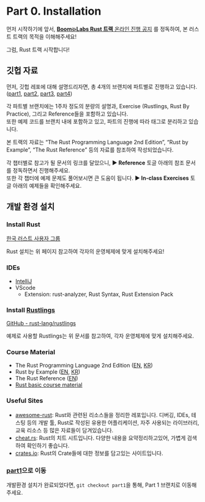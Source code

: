 # Part 0. Installation

먼저 시작하기에 앞서, [**Boom💥Labs Rust 트랙** 온라인 진행 공지](https://clear-venus-f3d.notion.site/Boom-Labs-Rust-d379e81d94594cf2a7054994feaaaa3f) 를 정독하여, 본 러스트 트랙의 목적을 이해해주세요!

그럼, Rust 트랙 시작합니다!

## 깃헙 자료

먼저, 깃헙 레포에 대해 설명드리자면, 총 4개의 브랜치에 파트별로 진행하고 있습니다. ([part1](https://github.com/boomlabs-web3/rust-basic/tree/part1), [part2](https://github.com/boomlabs-web3/rust-basic/tree/part2), [part3](https://github.com/boomlabs-web3/rust-basic/tree/part3), [part4](https://github.com/boomlabs-web3/rust-basic/tree/part4))

각 파트별 브랜치에는 1주차 정도의 분량의 설명과, Exercise (Rustlings, Rust By Practice), 그리고 Reference들을 포함하고 있습니다.  
또한 예제 코드를 브랜치 내에 포함하고 있고, 파트의 진행에 따라 태그로 분리하고 있습니다.

본 트랙의 자료는 “The Rust Programming Language 2nd Edition”, “Rust by Example”, “The Rust Reference” 등의 자료를 참조하여 작성되었습니다.

각 챕터별로 참고가 될 문서의 링크를 달았으니, **▶ Reference** 토글 아래의 참조 문서를 정독하면서 진행해주세요.  
또한 각 챕터에 예제 문제도 풀어보시면 큰 도움이 됩니다. **▶ In-class Exercises** 토글 아래의 예제들을 확인해주세요.

## 개발 환경 설치

### Install Rust

[한국 러스트 사용자 그룹](https://rust-kr.org/pages/install/)

Rust 설치는 위 페이지 참고하여 각자의 운영체제에 맞게 설치해주세요!

### IDEs

- [IntelliJ](https://www.jetbrains.com/rust/)
- VScode
  - Extension: rust-analyzer, Rust Syntax, Rust Extension Pack

### Install [Rustlings](https://github.com/rust-lang/rustlings)

[GitHub - rust-lang/rustlings](https://github.com/rust-lang/rustlings#macoslinux)

예제로 사용할 Rustlings는 위 문서를 참고하여, 각자 운영체제에 맞게 설치해주세요.

### Course Material

- The Rust Programming Language 2nd Edition ([EN](https://doc.rust-lang.org/stable/book/), [KR](https://rinthel.github.io/rust-lang-book-ko/))
- Rust by Example ([EN](https://doc.rust-lang.org/rust-by-example/), [KR](https://hanbum.gitbooks.io/rustbyexample/content/))
- The Rust Reference ([EN](https://doc.rust-lang.org/reference/))
- [Rust basic course material ](https://docs.google.com/presentation/d/11M3hYu7zts4WRiJB5qQhFs8MhB56uAbOTDUvGZzJUTg/edit?usp=drivesdk)

### Useful Sites

- [awesome-rust](https://github.com/rust-unofficial/awesome-rust): Rust와 관련된 리소스들을 정리한 레포입니다. 디버깅, IDEs, 테스팅 등의 개발 툴, Rust로 작성된 유용한 어플리케이션, 자주 사용되는 라이브러리, 교육 리소스 등 많은 자료들이 담겨있습니다.
- [cheat.rs](https://www.cheats.rs/): Rust의 치트 시트입니다. 다양한 내용을 요약정리하고있어, 가볍게 검색하여 확인하기 좋습니다.
- [crates.io](https://crates.io/): Rust의 Crate들에 대한 정보를 담고있는 사이트입니다.

### [part1](https://github.com/boomlabs-web3/rust-basic/tree/part1)으로 이동

개발환경 설치가 완료되었다면, `git checkout part1`을 통해, Part 1 브랜치로 이동해주세요.
